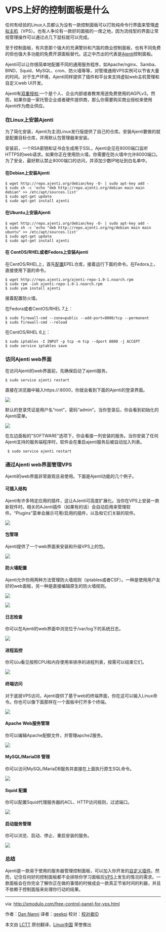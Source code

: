 VPS上好的控制面板是什么
================================================================================
任何有经验的Linux人员都认为没有一款控制面板可以打败纯命令行界面来管理[虚拟主机][1]（VPS）。也有人争论有一款好的面板的一席之地，因为流线型的界面让常规管理操作可以通过点几下鼠标就可以完成。

至于控制面板，有共恩那个强大的充满警铃和汽笛的商业控制面板，也有不同免费的但也强大多功能的免费开源面板替代。这之中杰出的代表是[Ajenti][2]控制面板。

Ajenti可以让你很简单地配置不同的通用服务程序，如Apache/nginx、Samba、BIND、Squid、MySQL、cron、防火墙等等，对管理通用VPS实例可以节省大量的时间。对于生产环境，Ajenti同样提供了插件和平台来支持虚拟web主机管理和自定义web UI开发。

Ajenti有[双重授权][3];一个是个人、企业内部或者教育用途免费使用的AGPLv3。然而，如果你是一家托管企业或者硬件提供商，那么你需要购买商业授权来使用Ajenti作为商业供应。

### 在Linux上安装Ajenti ###

为了简化安装，Ajenti为主流Linux发行版提供了自己的仓库。安装Ajenti要做的就是配置目标仓库，并用默认包管理器来安装。

安装前，一个RSA密钥和证书会生成用于SSL，Ajenti会见在8000端口监听HTTPS的web请求。如果你正在使用防火墙，你需要在防火墙中允许8000端口。为了安全，最好默认禁止8000端口的访问，并添加少数IP地址到白名单中。

#### 在Debian上安装Ajenti ####

    $ wget http://repo.ajenti.org/debian/key -O- | sudo apt-key add -
    $ sudo sh -c 'echo "deb http://repo.ajenti.org/debian main main debian" >> /etc/apt/sources.list'
    $ sudo apt-get update
    $ sudo apt-get install ajenti 

#### 在Ubuntu上安装Ajenti ####

    $ wget http://repo.ajenti.org/debian/key -O- | sudo apt-key add -
    $ sudo sh -c 'echo "deb http://repo.ajenti.org/ng/debian main main ubuntu" >> /etc/apt/sources.list'
    $ sudo apt-get update
    $ sudo apt-get install ajenti 

#### 在 CentOS/RHEL或者Fedora上安装Ajenti ####

在CentOS/RHEL上，首先[配置][4]EPEL仓库，接着运行下面的命令。在Fedora上，直接使用下面的命令。

    $ wget http://repo.ajenti.org/ajenti-repo-1.0-1.noarch.rpm
    $ sudo rpm -ivh ajenti-repo-1.0-1.noarch.rpm
    $ sudo yum install ajenti 

接着配置防火墙。

在Fedora或者CentOS/RHEL 7上：

    $ sudo firewall-cmd --zone=public --add-port=8000/tcp --permanent
    $ sudo firewall-cmd --reload 

在CentOS/RHEL 6上：

    $ sudo iptables -I INPUT -p tcp -m tcp --dport 8000 -j ACCEPT
    $ sudo service iptables save 

### 访问Ajenti web界面 ###

在访问Ajenti的web界面前，先确保启动了ajenti服务。

    $ sudo service ajenti restart 

直接在浏览器中输入https://<server-ip-address>:8000，你就会看到下面的Ajenti的登录界面。

![](https://farm8.staticflickr.com/7512/15712738197_eeccd0f9dd_z.jpg)

默认的登录凭证是用户名“root”，密码“admin”。当你登录后，你会看到初始化的Ajenti菜单。

![](https://farm8.staticflickr.com/7498/15897850312_d2ca46fa4b_z.jpg)

在左边面板的"SOFTWARE"选项下，你会看接一列安装的服务。当你安装了任何Ajenti支持的服务端程序时，软件会在重启ajenti服务后被自动加入列表。

     $ sudo service ajenti restart 

### 通过Ajenti web界面管理VPS ###

Ajenti的web界面非常直观且易使用。下面是Ajenti功能的几个例子。

#### 可插入结构 ####

Ajenti有许多特定应用的插件，这让AJenti可高度扩展化。当你在VPS上安装一款新软件时。相关的AJenti插件（如果有的话）会自动启用来管理软件。“Plugins”菜单会展示可用/启用的插件，以及和它们关联的软件。

![](https://farm8.staticflickr.com/7501/15872690086_26d05ea570_z.jpg)

#### 包管理 ####

Ajenti提供了一个web界面来安装和升级VPS上的包。

![](https://farm9.staticflickr.com/8571/15896505171_daf8c2d9db_z.jpg)

#### 防火墙配置 ####

Ajenti允许你用两种方法管理防火墙规则（iptables或者CSF）。一种是使用用户友好的web面板，另一种是直接编辑原生的防火墙规则。

![](https://farm8.staticflickr.com/7490/15276234634_a220f2a555_z.jpg)

![](https://farm8.staticflickr.com/7499/15711196520_343d0668ff_z.jpg)

#### 日志检查 ####

你可以在Ajenti的web界面中浏览位于/var/log下的系统日志。

![](https://farm8.staticflickr.com/7529/15276234684_a5375c9b6d_z.jpg)

#### 进程监控 ####

你可以u看见按照CPU和内存使用率排序的进程列表，按需可以结束它们。

![](https://farm8.staticflickr.com/7556/15711008948_ed359c284d_z.jpg)

#### 终端访问 ####

对于底层VPS访问，Ajenti提供了基于web的终端界面，你在这可以输入Linux命令。你也可以像下面那样在一个面板中打开多个终端。

![](https://farm8.staticflickr.com/7568/15896505251_8271ac16dd_z.jpg)

#### Apache Web服务管理 ####

你可以编辑Apache配额文件，并管理apche2服务。

![](https://farm8.staticflickr.com/7572/15711009108_bb806d2dcd_z.jpg)

#### MySQL/MariaDB 管理 ####

你可以访问MySQL/MariaDB服务并直接在上面执行原生SQL命令。

![](https://farm8.staticflickr.com/7580/15276234754_02375fd17b_z.jpg)

#### Squid 配置 ####

你可以配置Squid代理服务器的ACL、HTTP访问规则，过滤端口。

![](https://farm8.staticflickr.com/7568/15712738507_e2ef48b78f_z.jpg)

#### 启动服务管理 ####

你可以浏览、启动、停止、重启安装的服务。

![](https://farm8.staticflickr.com/7538/15898503935_1edf5c67ae_z.jpg)

### 总结 ###

Ajenti是一款易于使用的服务器管理控制面板，可以加入你开发的[自定义插件][5]。然而，记住任何好的控制面板都不会排除你学习面板后[VPS][6]上发生的情况的需求。一款面板会在你完全了解你正在做的事情的时候成会一款真正节省时间的利器，并且不依赖于控制面版来处理你行动的结果。

--------------------------------------------------------------------------------

via: http://xmodulo.com/free-control-panel-for-vps.html

作者：[Dan Nanni][a]
译者：[geekpi](https://github.com/geekpi)
校对：[校对者ID](https://github.com/校对者ID)

本文由 [LCTT](https://github.com/LCTT/TranslateProject) 原创翻译，[Linux中国](http://linux.cn/) 荣誉推出

[a]:http://xmodulo.com/author/nanni
[1]:http://xmodulo.com/go/digitalocean
[2]:http://ajenti.org/
[3]:http://ajenti.org/licensing
[4]:http://xmodulo.com/how-to-set-up-epel-repository-on-centos.html
[5]:http://docs.ajenti.org/en/latest/dev/intro.html
[6]:http://xmodulo.com/go/digitalocean